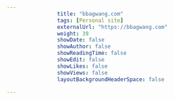 ---
                title: "bbagwang.com"
                tags: [Personal site]
                externalUrl: "https://bbagwang.com"
                weight: 39
                showDate: false
                showAuthor: false
                showReadingTime: false
                showEdit: false
                showLikes: false
                showViews: false
                layoutBackgroundHeaderSpace: false
                ---
